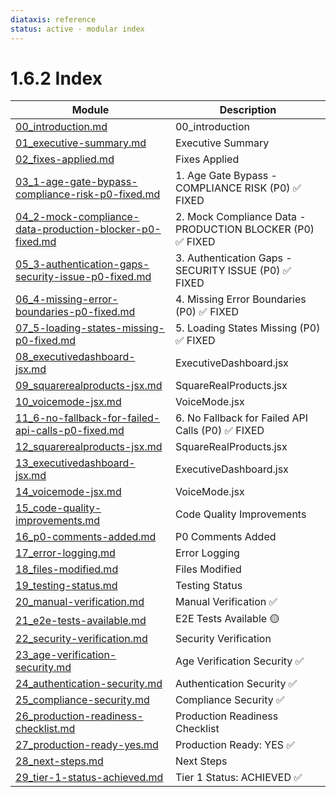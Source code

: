 ```yaml
---
diataxis: reference
status: active - modular index
---
```


# 1.6.2 Index

| Module | Description |
|--------|-------------|
| [00_introduction.md](00_introduction.md) | 00_introduction |
| [01_executive-summary.md](01_executive-summary.md) | Executive Summary |
| [02_fixes-applied.md](02_fixes-applied.md) | Fixes Applied |
| [03_1-age-gate-bypass-compliance-risk-p0-fixed.md](03_1-age-gate-bypass-compliance-risk-p0-fixed.md) | 1. Age Gate Bypass - COMPLIANCE RISK (P0) ✅ FIXED |
| [04_2-mock-compliance-data-production-blocker-p0-fixed.md](04_2-mock-compliance-data-production-blocker-p0-fixed.md) | 2. Mock Compliance Data - PRODUCTION BLOCKER (P0) ✅ FIXED |
| [05_3-authentication-gaps-security-issue-p0-fixed.md](05_3-authentication-gaps-security-issue-p0-fixed.md) | 3. Authentication Gaps - SECURITY ISSUE (P0) ✅ FIXED |
| [06_4-missing-error-boundaries-p0-fixed.md](06_4-missing-error-boundaries-p0-fixed.md) | 4. Missing Error Boundaries (P0) ✅ FIXED |
| [07_5-loading-states-missing-p0-fixed.md](07_5-loading-states-missing-p0-fixed.md) | 5. Loading States Missing (P0) ✅ FIXED |
| [08_executivedashboard-jsx.md](08_executivedashboard-jsx.md) | ExecutiveDashboard.jsx |
| [09_squarerealproducts-jsx.md](09_squarerealproducts-jsx.md) | SquareRealProducts.jsx |
| [10_voicemode-jsx.md](10_voicemode-jsx.md) | VoiceMode.jsx |
| [11_6-no-fallback-for-failed-api-calls-p0-fixed.md](11_6-no-fallback-for-failed-api-calls-p0-fixed.md) | 6. No Fallback for Failed API Calls (P0) ✅ FIXED |
| [12_squarerealproducts-jsx.md](12_squarerealproducts-jsx.md) | SquareRealProducts.jsx |
| [13_executivedashboard-jsx.md](13_executivedashboard-jsx.md) | ExecutiveDashboard.jsx |
| [14_voicemode-jsx.md](14_voicemode-jsx.md) | VoiceMode.jsx |
| [15_code-quality-improvements.md](15_code-quality-improvements.md) | Code Quality Improvements |
| [16_p0-comments-added.md](16_p0-comments-added.md) | P0 Comments Added |
| [17_error-logging.md](17_error-logging.md) | Error Logging |
| [18_files-modified.md](18_files-modified.md) | Files Modified |
| [19_testing-status.md](19_testing-status.md) | Testing Status |
| [20_manual-verification.md](20_manual-verification.md) | Manual Verification ✅ |
| [21_e2e-tests-available.md](21_e2e-tests-available.md) | E2E Tests Available 🟡 |
| [22_security-verification.md](22_security-verification.md) | Security Verification |
| [23_age-verification-security.md](23_age-verification-security.md) | Age Verification Security ✅ |
| [24_authentication-security.md](24_authentication-security.md) | Authentication Security ✅ |
| [25_compliance-security.md](25_compliance-security.md) | Compliance Security ✅ |
| [26_production-readiness-checklist.md](26_production-readiness-checklist.md) | Production Readiness Checklist |
| [27_production-ready-yes.md](27_production-ready-yes.md) | Production Ready: YES ✅ |
| [28_next-steps.md](28_next-steps.md) | Next Steps |
| [29_tier-1-status-achieved.md](29_tier-1-status-achieved.md) | Tier 1 Status: ACHIEVED ✅ |
